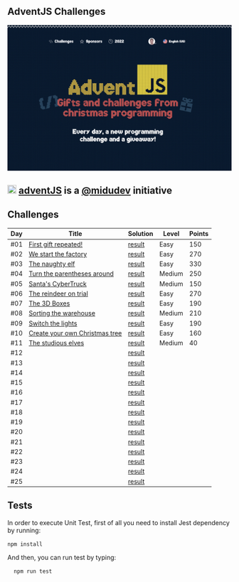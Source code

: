 ## AdventJS Challenges

![adventJs](./assets/images/poster.png)

## <img src="https://adventjs.dev/android-icon-192x192.png" width="20" height="20" /> <strong> [adventJS](https://adventjs.dev/es) is a [@midudev](https://midu.dev/) initiative </strong>

## Challenges

| Day | Title                                                         | Solution                   | Level   | Points |
| --- | ------------------------------------------------------------- | -------------------------- | ------- | ------ |
| #01 | [First gift repeated!](./day01/README.md)                     | [result](./day01/index.js) | Easy    | 150    |
| #02 | [We start the factory](./day02/README.md)                     | [result](./day02/index.js) | Easy    | 270    |
| #03 | [The naughty elf](./day03/README.md)                          | [result](./day03/index.js) | Easy    | 330    |
| #04 | [Turn the parentheses around](./day04/README.md)              | [result](./day04/index.js) | Medium  | 250    |
| #05 | [Santa's CyberTruck](./day05/README.md)                       | [result](./day05/index.js) | Medium  | 150    |
| #06 | [The reindeer on trial](./day06/README.md)                    | [result](./day06/index.js) | Easy    | 270    |
| #07 | [The 3D Boxes](./day07/README.md)                             | [result](./day07/index.js) | Easy    | 190    |
| #08 | [Sorting the warehouse](./day08/README.md)                    | [result](./day08/index.js) | Medium  | 210    |
| #09 | [Switch the lights](./day09/README.md)                        | [result](./day09/index.js) | Easy    | 190    |
| #10 | [Create your own Christmas tree](./day10/README.md)           | [result](./day10/index.js) | Easy    | 160    |
| #11 | [The studious elves](./day11/README.md)                       | [result](./day11/index.js) | Medium  | 40     |
| #12 | [](./day12/README.md)| [result](./day12/index.js) |         |        |
| #13 | [](./day13/README.md)| [result](./day13/index.js) |         |        |
| #14 | [](./day14/README.md)| [result](./day14/index.js) |         |        |
| #15 | [](./day15/README.md)| [result](./day15/day15.js) |         |        |
| #16 | [](./day16/README.md)| [result](./day16/index.js) |         |        |
| #17 | [](./day17/README.md)| [result](./day17/index.js) |         |        |
| #18 | [](./day18/README.md)| [result](./day18/index.js) |         |        |
| #19 | [](./day19/README.md)| [result](./day19/index.js) |         |        |
| #20 | [](./day20/README.md)| [result](./day20/day20.js) |         |        |
| #21 | [](./day21/README.md)| [result](./day21/index.js) |         |        |
| #22 | [](./day22/README.md)| [result](./day22/index.js) |         |        |
| #23 | [](./day23/README.md)| [result](./day23/day23.js) |         |        |
| #24 | [](./day24/README.md)| [result](./day24/index.js) |         |        |
| #25 | [](./day25/README.md)| [result](./day25/index.js) |         |        |

## Tests

In order to execute Unit Test, first of all you need to install Jest dependency by running:

```
npm install
```

And then, you can run test by typing:

```
  npm run test
```

